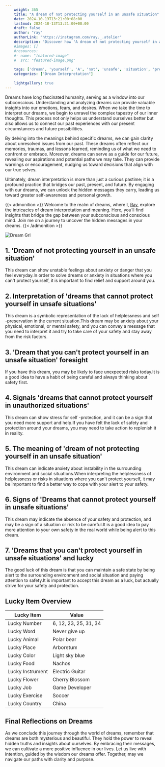 ```yaml
---
    weight: 365
    title: "A dream of not protecting yourself in an unsafe situation"  # Assuming 'title' column exists
    date: 2024-10-13T13:21:00+08:00
    lastmod: 2024-10-13T13:21:00+08:00
    draft: false
    author: "ray"
    authorLink: "https://instagram.com/ray._.atelier"
    description: "Discover how 'A dream of not protecting yourself in an unsafe situation' can interpret your future and uncover its significant meanings in your life."
    #images: []
    #resources:
    #- name: "featured-image"
    #  src: "featured-image.png"
    
    tags: ['dream', 'yourself', 'A', 'not', 'unsafe', 'situation', 'protecting', 'an']
    categories: ["Dream Interpretation"]
    
    lightgallery: true
---
```

    
Dreams have long fascinated humanity, serving as a window into our subconscious. Understanding and analyzing dreams can provide valuable insights into our emotions, fears, and desires. When we take the time to interpret our dreams, we begin to unravel the complex tapestry of our inner thoughts. This process not only helps us understand ourselves better but also allows us to connect our past experiences with our present circumstances and future possibilities.

By delving into the meanings behind specific dreams, we can gain clarity about unresolved issues from our past. These dreams often reflect our memories, traumas, and lessons learned, reminding us of what we need to confront or embrace. Moreover, dreams can serve as a guide for our future, revealing our aspirations and potential paths we may take. They can provide warnings or encouragement, nudging us toward decisions that align with our true selves.

Ultimately, dream interpretation is more than just a curious pastime; it is a profound practice that bridges our past, present, and future. By engaging with our dreams, we can unlock the hidden messages they carry, leading us toward greater self-awareness and personal growth.

{{< admonition >}}
Welcome to the realm of dreams, where I, [Ray](https://instagram.com/ray._.atelier), explore the intricacies of dream interpretation and meaning. Here, you’ll find insights that bridge the gap between your subconscious and conscious mind. Join me on a journey to uncover the hidden messages in your dreams.
{{< /admonition >}}

![Dream Grl](https://cdn.pixabay.com/photo/2017/11/02/03/35/gothic-2910057_1280.jpg "Dream Grl")

## 1. 'Dream of not protecting yourself in an unsafe situation'
This dream can show unstable feelings about anxiety or danger that you feel everyday.In order to solve dreams or anxiety in situations where you can't protect yourself, it is important to find relief and support around you.

## 2. Interpretation of 'dreams that cannot protect yourself in unsafe situations'
This dream is a symbolic representation of the lack of helplessness and self -preservation in the current situation.This dream may be anxiety about your physical, emotional, or mental safety, and you can convey a message that you need to interpret it and try to take care of your safety and stay away from the risk factors.

## 3. 'Dream that you can't protect yourself in an unsafe situation' foresight
If you have this dream, you may be likely to face unexpected risks today.It is a good idea to have a habit of being careful and always thinking about safety first.

## 4. Signals 'dreams that cannot protect yourself in unauthorized situations'
This dream can show stress for self -protection, and it can be a sign that you need more support and help.If you have felt the lack of safety and protection around your dreams, you may need to take action to replenish it in reality.

## 5. The meaning of 'dream of not protecting yourself in an unsafe situation'
This dream can indicate anxiety about instability in the surrounding environment and social situations.When interpreting the helplessness of helplessness or risks in situations where you can't protect yourself, it may be important to find a better way to cope with your alert to your safety.

## 6. Signs of 'Dreams that cannot protect yourself in unsafe situations'
This dream may indicate the absence of your safety and protection, and may be a sign of a situation or risk to be careful.It is a good idea to pay more attention to your own safety in the real world while being alert to this dream.

## 7. 'Dreams that you can't protect yourself in unsafe situations' and lucky
The good luck of this dream is that you can maintain a safe state by being alert to the surrounding environment and social situation and paying attention to safety.It is important to accept this dream as a luck, but actually strive for your safety and protection.

## Lucky Item Overview
| Lucky Item          | Value              |
|---------------|--------------------|
| Lucky Number        | 6, 12, 23, 25, 31, 34  |
| Lucky Word          | Never give up |
| Lucky Animal        | Polar bear |
| Lucky Place         | Arboretum     |
| Lucky Color         | Light sky blue     |
| Lucky Food          | Nachos      |
| Lucky Instrument    | Electric Guitar |
| Lucky Flower        | Cherry Blossom    |
| Lucky Job           | Game Developer       |
| Lucky Exercise      | Soccer  |
| Lucky Country       | China    |


##  Final Reflections on Dreams

As we conclude this journey through the world of dreams, remember that dreams are both mysterious and beautiful. They hold the power to reveal hidden truths and insights about ourselves. By embracing their messages, we can cultivate a more positive influence in our lives. Let us live with intention, guided by the wisdom our dreams offer. Together, may we navigate our paths with clarity and purpose.
